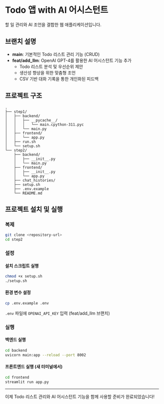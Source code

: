 
# Todo 앱 with AI 어시스턴트

할 일 관리와 AI 조언을 결합한 웹 애플리케이션입니다.

## 브랜치 설명
- **main**: 기본적인 Todo 리스트 관리 기능 (CRUD)
- **feat/add_llm**: OpenAI GPT-4를 활용한 AI 어시스턴트 기능 추가
  - Todo 리스트 분석 및 우선순위 제안
  - 생산성 향상을 위한 맞춤형 조언
  - CSV 기반 대화 기록을 통한 개인화된 피드백

## 프로젝트 구조
```
.
├── step1/
│   ├── backend/
│   │   ├── __pycache__/
│   │   │   └── main.cpython-311.pyc
│   │   └── main.py
│   ├── frontend/
│   │   └── app.py
│   ├── run.sh
│   └── setup.sh
└── step2/
    ├── backend/
    │   ├── __init__.py
    │   └── main.py
    ├── frontend/
    │   ├── __init__.py
    │   └── app.py
    ├── chat_histories/
    ├── setup.sh
    ├── .env.example
    └── README.md
```

## 프로젝트 설치 및 실행
### 복제
```bash
git clone <repository-url>
cd step2
```

### 설정

#### 설치 스크립트 실행
```bash
chmod +x setup.sh
./setup.sh
```

#### 환경 변수 설정
```bash
cp .env.example .env
```
`.env` 파일에 `OPENAI_API_KEY` 입력 (feat/add_llm 브랜치)

### 실행

#### 백엔드 실행
```bash
cd backend
uvicorn main:app --reload --port 8002
```

#### 프론트엔드 실행 (새 터미널에서)
```bash
cd frontend
streamlit run app.py
```

---

이제 Todo 리스트 관리와 AI 어시스턴트 기능을 함께 사용할 준비가 완료되었습니다!

